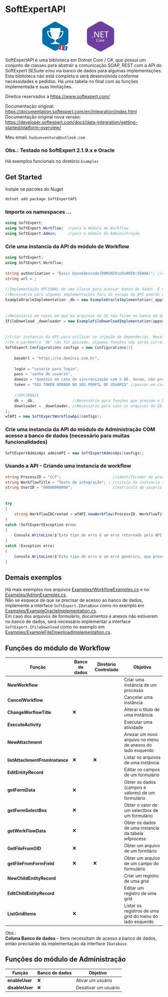 # SoftExpertAPI
  
<p align="center">
	<img src="src/120.png" alt="Dotnet Logo" width="100px" height="100px">
	<img src="src/dotnet_logo.png" alt="Dotnet Logo" width="180px" height="100px">
</p>
  
SoftExpertAPI é uma biblioteca em Dotnet Core / C#, que possui um conjunto de classes para abstrair a comunicação SOAP, REST com a API do SoftExpert SESuite e/ou via banco de dados para algumas implementações.<br>
Esta biblioteca não está completa e será desenvolvida conforme necessidades e pedidos.  Há uma tabela no final com as funções implementada e suas limitações.   

Direitos reservados a https://www.softexpert.com/  

Documentação original: https://documentation.softexpert.com/en/integration/index.html  
Documentação original nova versão: https://developer.softexpert.com/docs/data-integration/getting-started/platform-overview/  

Meu email. `hudsonventura@outlook.com`  

### Obs.: Testado no SoftExpert 2.1.9.x e Oracle

Há exemplos funcionais no diretório `Examples`  

## Get Started 
Instale os pacotes do Nuget  
``` bash
dotnet add package SoftExpertAPI
```

### Importe os namespaces ...
```C#
using SoftExpert;
using SoftExpert.Workflow;  //para o módulo de Workflow
using SoftExpert.Admin;     //para o módulo de Administração
```  


### Crie uma instancia da API do módulo de Workflow

```C#
using SoftExpert;
using SoftExpert.Workflow; 

string authorization = "Basic base64encode(DOMINIO\USUARIO:SENHA)"; //deve ser codificado em base64
string url = ;

//Implementação OPCIONAL de uma classe para acessar banco de dados. É necessário respeitar a interface SoftExpertAPI.Interfaces.IDataBase
//Necessário para algumas implementações fora do escopo da API padrão do SoftExpert.
ExampleOracleImplementation _db = new ExampleOracleImplementation(_appsettings);


//Necessário em casos em que os arquivos do SE não ficam no banco de dados
IFileDownload _downloader = new ExampleFileDownloadImplementation(appsettings);


//Criar instancia da API para utilizar na injeção de dependecias. Necessário informar a URL completa do SE e o header Authorization ou todos os headers.
//Se o parâmetro 'db' não for passado, algumas funções não serão corretamente executadas
SoftExpert.Configurations configs = new Configurations(){

	baseUrl = "https://se.dominio.com.br",
	
	login = "usuario para login",
	pass = "senha do usuario",
	domain = "dominio em caso de sincronização com o AD. Senao, não preencher",
	token = "SEU TOKEN GERADO NO SEU PERFIL DE USUARIO" //passar em caso de não passar login e senha. Se passado o token, login e senha serão ignorados

	//OPCIONAIS
	db = _db,                 //Necessário para funções que acessam o banco de dados. Implementar a interface SoftExpert.IDataBase
	downloader = _downloader, //Necessário para caso os arquivos do SE fiquem em um diretório controlado. Implementar a interface SoftExpert.IFileDownload
};
wfAPI = new SoftExpertWorkflowApi(configs);
```  


### Crie uma instancia da API do módulo de Administração COM acesso a banco de dados (necessário para muitas funcionalidades)

```C#
SoftExpertAdminApi adminAPI = new SoftExpertAdminApi(configs);
```  

### Usando a API - Criando uma instancia de workflow  

```C#
string ProcessID = "CCF";                       //identificador do processo
string WorkflowTitle = "Teste de integração"; ; //titulo da instancia a ser criado
string UserID = "00000000000";                  //matricula do usuario


try
{
    string WorkflowIDCreated = wfAPI.newWorkflow(ProcessID, WorkflowTitle, UserID);
}
catch (SoftExpertException erro)
{
    Console.WriteLine($"Este tipo de erro é um erro retornado pela API do SoftExpert. Quando ele for lançado, significa que a comunicação com o servidor funcionou, mas você passou algum parametro que o SESuite não aceito. No 'erro.Message' há detalhes sobre o problema. Erro: {erro.Message}");
}
catch (Exception erro)
{
    Console.WriteLine($"Este tipo de erro é um erro genérico, que provavelmente acontecerá em caso de falha de comunicação com o servidor. Erro: {erro.Message}");
}
```

## Demais exemplos
Há mais exemplos nos arquivos [Examples/WorkflowExamples.cs](Examples/WorkflowExamples.cs) e no [Examples/AdminExamples.cs](Examples/AdminExamples.cs).  
Não se esquece de que se precisar de acesso ao banco de dados, implemente a interface `SoftExpert.IDataBase` como no exemplo em [Examples/ExampleOracleImplementation.cs](Examples/ExampleOracleImplementation.cs).  
Em caso dos arquivos de formulário, documentos e anexos não estiverem no banco de dados, será necessário implementar a interface `SoftExpert.IFileDownload` como no exemplo em [Examples/ExampleFileDownloadImplementation.cs](Examples/ExampleFileDownloadImplementation.cs).


## Funções do módulo de Workflow

| Função                         | Banco de dados | Diretório Controlado | Objetivo                                                  |
| ------------------------------ | -------------- | -------------------- | --------------------------------------------------------- |
| **NewWorkflow**                |                |                      | Criar uma instância de um processo                        |
| **CancelWorkflow**             |                |                      | Cancelar uma instância                                    |
| **ChangeWorflowTitle**         | ❌              |                      | Alterar o título de uma instância                         |
| **ExecuteActivity**            |                |                      | Executar uma atividade                                    |
| **NewAttachment**              |                |                      | Anexar um novo arquivo no menu de anexos do lado esquerdo |
| **listAttachmentFromInstance** | ❌              | ❌                    | Listar os arquivos de uma instância                       |
| **EditEntityRecord**           |                |                      | Editar os campos de um formulário                         |
| **getFormData**                | ❌              |                      | Obter os dados (campos e valores) de um formulário        |
| **getFormSelectBox**           | ❌              |                      | Obter o valor de um selectbox de um formulário            |
| **getWorkFlowData**            | ❌              |                      | Obter os dados de uma instancia da tabela wfprocess       |
| **GetFileFromOID**             | ❌              |                      | Obter um arquivo de um formlário                          |
| **getFileFromFormField**       | ❌              | ❌                    | Obter um arquivo de um campo do formulário                |
| **NewChildEntityRecord**       |                |                      | Criar um registro de uma grid                             |
| **EditChildEntityRecord**      |                |                      | Editar um registro de uma grid                            |
| **ListGridItems**              | ❌              |                      | Listar os registros de uma grid do menu do lado esquerdo  |


 
Obs.:  
**Coluna Banco de dados** - Itens necessitam de acesso a banco de dados, então precisarão da implementação da interface `IDatabase`.


## Funções do módulo de Administração

| Função          | Banco de dados | Objetivo             |
| --------------- | -------------- | -------------------- |
| **enableUser**  | ❌              | Ativar um usuário    |
| **disableUser** | ❌              | Desativar um usuário |
